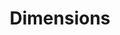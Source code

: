---
layout: default
bigquery: https://console.cloud.google.com/bigquery?p=covid-19-dimensions-ai&page=table&d=data&t=publications
contributors: Digital Science, https://www.digital-science.com/
cost: Free for personal, non-commercial use.
description: Dimensions contains more than 100 million publications, ranging from
  articles published in scholarly journals, books and book chapters, to preprints
  and conference proceedings. All publications are contextualized with linked data
  sets, funding, publications, patents, clinical trials, and policy documents. You
  can also view associated categories, funders, institutions, and researcher profiles.
documentation: https://docs.dimensions.ai/bigquery/index.html
last_edit: 04/08/2022, 04:56:19
location: https://www.dimensions.ai/products/free/
maintained_by: Digital Science, https://www.digital-science.com/
schema_fields:
- foa_number
- filing_date
- research_org_state_codes
- external_ids
- publication_year
- research_org_cities
- language
- name
- wikipedia_url
- end_year
- publisher
- associated_publication_id
- repository_id
- supporting_grant_ids
- research_orgs
- associated_grant_ids
- current_assignee_orgs
- eisbn
- journal_lists
- reference_ids
- research_org_countries
- original_abstract
- funder_org_acronyms
- repository_name
- category_icrp_cso
- links
- cited_by_ids
- volume
- funding_usd
- funding_cad
- acknowledgements
- funding_jpy
- investigators
- description
- research_org_country_names
- registry
- clinical_trial_ids
- citations_count
- patent_ids
- category_uoa
- created_date
- funding_gbp
- email_address
- title
- linkout
- category_bra
- brief_title
- abstract
- funding_eur
- legal_status
- end_date
- original_assignee
- category_rcdc
- priority_year
- acronyms
- subtitles
- funding_aud
- types
- original_assignee_orgs
- application_number
- date_online
- book_series_title
- category_sdg
- expiration_year
- pages
- metrics
- funding_amount
- start_date
- funder_org_countries
- arxiv_id
- editors
- journal
- inventor_names
- category_for
- acronym
- family_id
- funding_details
- resulting_publication_ids
- license
- jurisdiction
- funding_nzd
- categories
- date_imported_gbq
- category_hrcs_rac
- current_assignee_countries
- status
- researcher_ids
- category_icrp_ct
- open_access_categories_v2
- conference
- parent_id
- doi
- priority_date
- mesh_terms
- relationships
- active_years
- associated_publication_doi
- address
- funding_cny
- open_access_categories
- filing_year
- organisation_details
- date_inserted
- funding_currency
- citations
- concepts
- phase
- family_count
- conditions
- interventions
- established
- filing_status
- authors
- gender
- publication_ids
- start_year
- research_org_state_names
- cpc
- funder_org
- granted_date
- issue
- date_modified
- ipcr
- isbn
- aliases
- assignee_orgs
- funder_countries
- original_title
- source_id
- type
- altmetrics
- labels
- legal_events
- date
- date_print
- publication_date
- year
- family_members_ids
- mesh_headings
- funder_org_state_codes
- grant_number
- associated_publication_pmid
- citation_string
- original_assignee_countries
- research_org_city_names
- current_assignee
- repository_url
- pmid
- category_hra
- proceedings_title
- pmcid
- book_title
- embargo_date
- expiration_date
- date_normal
- id
- granted_year
- funder_orgs
- assignee_countries
- resulting_publication_doi
- funding_chf
- associated_publication_arxiv_id
- kind
- category_hrcs_hc
- funder_org_cities
shortname: dimensions
tags:
- scholarly literature
- patents
- funding
- clinical trials
- academic profiles
terms_of_use: 'Use of both the Dimensions COVID-19 dataset and full Dimensions dataset
  are subject to the Dimensions Terms of use: https://www.dimensions.ai/policies-terms-legal '
title: Dimensions
uuid: dcff88bd-fe6b-4fdb-8159-809bf9d7bc1c
---